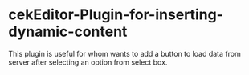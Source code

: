 # cekEditor-Plugin-for-inserting-dynamic-content
This plugin is useful for whom wants to add a button to load data from server after selecting an option from select box.
